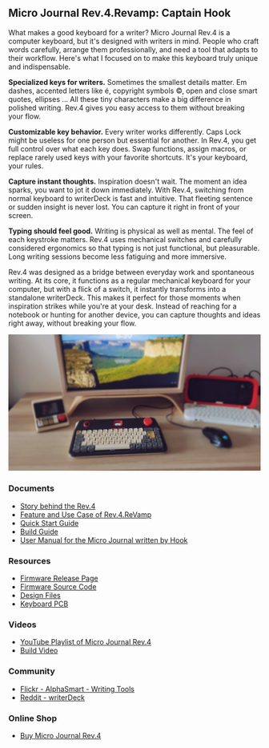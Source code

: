 ## Micro Journal Rev.4.Revamp: Captain Hook

What makes a good keyboard for a writer? Micro Journal Rev.4 is a computer keyboard, but it's designed with writers in mind. People who craft words carefully, arrange them professionally, and need a tool that adapts to their workflow. Here's what I focused on to make this keyboard truly unique and indispensable.

**Specialized keys for writers.** Sometimes the smallest details matter. Em dashes, accented letters like é, copyright symbols ©, open and close smart quotes, ellipses … All these tiny characters make a big difference in polished writing. Rev.4 gives you easy access to them without breaking your flow.

**Customizable key behavior.** Every writer works differently. Caps Lock might be useless for one person but essential for another. In Rev.4, you get full control over what each key does. Swap functions, assign macros, or replace rarely used keys with your favorite shortcuts. It's your keyboard, your rules.

**Capture instant thoughts.** Inspiration doesn't wait. The moment an idea sparks, you want to jot it down immediately. With Rev.4, switching from normal keyboard to writerDeck is fast and intuitive. That fleeting sentence or sudden insight is never lost. You can capture it right in front of your screen.

**Typing should feel good.** Writing is physical as well as mental. The feel of each keystroke matters. Rev.4 uses mechanical switches and carefully considered ergonomics so that typing is not just functional, but pleasurable. Long writing sessions become less fatiguing and more immersive.

Rev.4 was designed as a bridge between everyday work and spontaneous writing. At its core, it functions as a regular mechanical keyboard for your computer, but with a flick of a switch, it instantly transforms into a standalone writerDeck. This makes it perfect for those moments when inspiration strikes while you're at your desk. Instead of reaching for a notebook or hunting for another device, you can capture thoughts and ideas right away, without breaking your flow.

<img src="./images/002.png" width="600">


### Documents 

* [Story behind the Rev.4](./story.md)
* [Feature and Use Case of Rev.4.ReVamp](https://youtu.be/C-KRcLu5P9o)
* [Quick Start Guide](./quickstartguide.md)
* [Build Guide](./build-guide.md)
* [User Manual for the Micro Journal written by Hook](./user-manual.md)


### Resources

* [Firmware Release Page](https://github.com/unkyulee/micro-journal/releases)
* [Firmware Source Code](../micro-journal-rev-4-esp32/)
* [Design Files](./STL)
* [Keyboard PCB](../micro-journal-rev-7-e-ink/PCB/)  

### Videos

* [YouTube Playlist of Micro Journal Rev.4](https://www.youtube.com/playlist?list=PLrUXYLEnAaNRAbBpNLji7nE78z-edy8Na)
* [Build Video](https://youtu.be/6Jh86PdquAY)

### Community

* [Flickr - AlphaSmart - Writing Tools](https://www.flickr.com/groups/alphasmart/discuss/72157721923133428/)
* [Reddit - writerDeck](https://www.reddit.com/r/writerDeck/)


### Online Shop

* [Buy Micro Journal Rev.4](https://www.tindie.com/products/unkyulee/micro-journal-rev4-captain-hook/)

